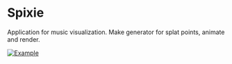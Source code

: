 # Spixie

Application for music visualization. Make generator for splat points, animate and render.

[![Example](https://img.youtube.com/vi/sz2R0uZEgck/mqdefault.jpg)](https://www.youtube.com/watch?v=sz2R0uZEgck)
